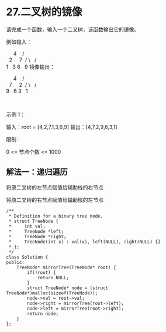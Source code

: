 # 27.二叉树的镜像

请完成一个函数，输入一个二叉树，该函数输出它的镜像。

例如输入：

     4
   /   \
  2     7
 / \   / \
1   3 6   9
镜像输出：

     4
   /   \
  7     2
 / \   / \
9   6 3   1

 

示例 1：

输入：root = [4,2,7,1,3,6,9]
输出：[4,7,2,9,6,3,1]


限制：

0 <= 节点个数 <= 1000

## 解法一：递归遍历

将原二叉树的左节点赋值给辅助栈的右节点

将原二叉树的右节点赋值给辅助栈的左节点

```
/**
 * Definition for a binary tree node.
 * struct TreeNode {
 *     int val;
 *     TreeNode *left;
 *     TreeNode *right;
 *     TreeNode(int x) : val(x), left(NULL), right(NULL) {}
 * };
 */
class Solution {
public:
    TreeNode* mirrorTree(TreeNode* root) {
        if(!root) {
            return NULL;
        }
        struct TreeNode* node = (struct TreeNode*)malloc(sizeof(TreeNode));
        node->val = root->val;
        node->right = mirrorTree(root->left);
        node->left = mirrorTree(root->right);
        return node;
    }
};
```

